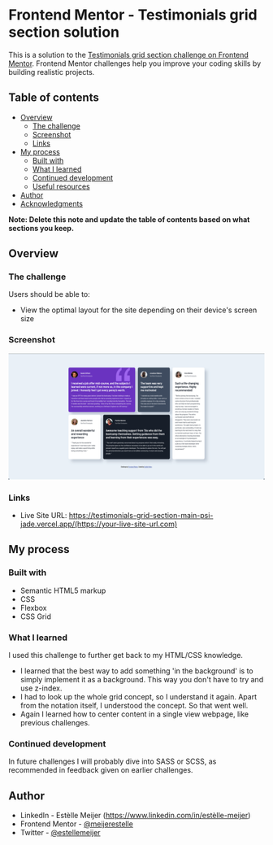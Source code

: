 # Frontend Mentor - Testimonials grid section solution

This is a solution to the [Testimonials grid section challenge on Frontend Mentor](https://www.frontendmentor.io/challenges/testimonials-grid-section-Nnw6J7Un7). Frontend Mentor challenges help you improve your coding skills by building realistic projects. 

## Table of contents

- [Overview](#overview)
  - [The challenge](#the-challenge)
  - [Screenshot](#screenshot)
  - [Links](#links)
- [My process](#my-process)
  - [Built with](#built-with)
  - [What I learned](#what-i-learned)
  - [Continued development](#continued-development)
  - [Useful resources](#useful-resources)
- [Author](#author)
- [Acknowledgments](#acknowledgments)

**Note: Delete this note and update the table of contents based on what sections you keep.**

## Overview

### The challenge

Users should be able to:

- View the optimal layout for the site depending on their device's screen size

### Screenshot

![](./screenshot.jpg)

### Links

- Live Site URL: https://testimonials-grid-section-main-psi-jade.vercel.app/(https://your-live-site-url.com)

## My process

### Built with

- Semantic HTML5 markup
- CSS
- Flexbox
- CSS Grid

### What I learned

I used this challenge to further get back to my HTML/CSS knowledge. 

- I learned that the best way to add something 'in the background' is to simply implement it as a background. This way you don't have to try and use z-index.
- I had to look up the whole grid concept, so I understand it again. Apart from the notation itself, I understood the concept. So that went well.
- Again I learned how to center content in a single view webpage, like previous challenges.

### Continued development

In future challenges I will probably dive into SASS or SCSS, as recommended in feedback given on earlier challenges.

## Author

- LinkedIn - Estèlle Meijer (https://www.linkedin.com/in/estèlle-meijer)
- Frontend Mentor - [@meijerestelle](https://www.frontendmentor.io/profile/meijerestelle)
- Twitter - [@estellemeijer](https://www.twitter.com/estellemeijer)
